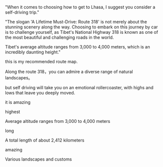 
"When it comes to choosing how to get to Lhasa, I suggest you consider a self-driving trip."

"The slogan 'A Lifetime Must-Drive: Route 318' is not merely about the stunning scenery along the way. Choosing to embark on this journey by car is to challenge yourself, as Tibet's National Highway 318 is known as one of the most beautiful and challenging roads in the world.

Tibet's average altitude ranges from 3,000 to 4,000 meters, which is an incredibly daunting height."

this is my recommended route map.

Along the route 318，you  can admire a diverse range of natural landscapes。

but self driving will take you on an emotional rollercoaster, with highs and lows that leave you deeply moved.

it is amazing

highest

Average altitude ranges from 3,000 to 4,000 meters

long

A total length of about 2,412 kilometers

amazing

Various landscapes and customs